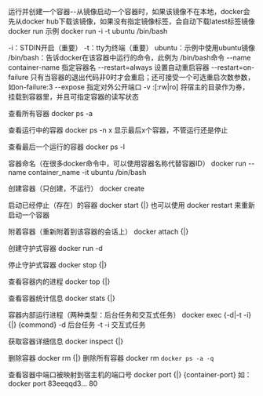 运行并创建一个容器--从镜像启动一个容器时，如果该镜像不在本地，docker会先从docker hub下载该镜像，如果没有指定镜像标签，会自动下载latest标签镜像
docker run <container>
示例
docker run -i -t ubuntu /bin/bash


-i：STDIN开启（重要）
-t：tty为终端（重要）
ubuntu：示例中使用ubuntu镜像
/bin/bash：告诉docker在该容器中运行的命令，此例为 /bin/bash命令
--name container-name 指定容器名
--restart=always 设置自动重启容器
    --restart=on-failure 只有当容器的退出代码非0时才会重启；还可接受一个可选重启次数参数，如on-failure:3
--expose  指定对外公开端口
-v <host-dir>:<docker-dir>[:rw|ro]  将宿主的目录作为券，挂载到容器里，并且可指定容器的读写状态


查看所有容器
docker ps -a


查看运行中的容器
docker ps
    -n x    显示最后x个容器，不管运行还是停止


查看最后一个运行的容器
docker ps -l


容器命名（在很多docker命令中，可以使用容器名称代替容器ID）
docker run --name container_name -it ubuntu /bin/bash


创建容器（只创建，不运行）
docker create <container>

启动已经停止（存在）的容器
docker start {<docker-name>|<docker-id>}
    也可以使用 docker restart 来重新启动一个容器


附着容器（重新附着到该容器的会话上）
docker attach {<container-name>|<docker-id>}

创建守护式容器
docker run -d

停止守护式容器
docker stop {<container-name>|<docker-id>}

查看容器内的进程
docker top {<container-name>|<docker-id>}

查看容器统计信息
docker stats {<container-name>|<docker-id>}

容器内部运行进程（两种类型：后台任务和交互式任务）
docker exec {-d|-t -i} {<container-name>|<docker-id>} {commond}
-d 后台任务
-t -i 交互式任务

获取容器详细信息
docker inspect {<container-name>|<docker-id>}

删除容器
docker rm {<container-name>|<docker-id>}
    删除所有容器 docker rm `docker ps -a -q`


查看容器中端口被映射到宿主机的端口号
docker port {<container-name>|<docker-id>}  {container-port}
    如：docker port  83eeqqd3...   80



